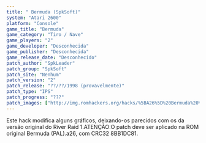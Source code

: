 ```yaml
---
title: " Bermuda (SpkSoft)"
system: "Atari 2600"
platform: "Console"
game_title: "Bermuda"
game_category: "Tiro / Nave"
game_players: "2"
game_developer: "Desconhecida"
game_publisher: "Desconhecida"
game_release_date: "Desconhecido"
patch_author: "SpkLeader"
patch_group: "SpkSoft"
patch_site: "Nenhum"
patch_version: "2"
patch_release: "??/??/1998 (provavelmente)"
patch_type: "IPS"
patch_progress: "???"
patch_images: ["http://img.romhackers.org/hacks/%5BA26%5D%20Bermuda%20%5BHack%201%5D%20%5BH-SpkLeader%20G-SpkSoft%5D%20%5BA-1998%5D%20%5BBermuda%20Hack%5D.png"]
---
```

Este hack modifica alguns gráficos, deixando-os parecidos com os da versão original do River Raid 1.ATENÇÃO:O patch deve ser aplicado na ROM original Bermuda (PAL).a26, com CRC32 8BB1DC81.